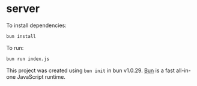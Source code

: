 # server

To install dependencies:

```bash
bun install
```

To run:

```bash
bun run index.js
```

This project was created using `bun init` in bun v1.0.29. [Bun](https://bun.sh) is a fast all-in-one JavaScript runtime.
